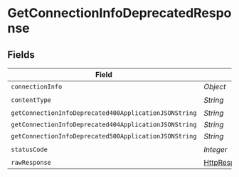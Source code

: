 # GetConnectionInfoDeprecatedResponse


## Fields

| Field                                                                                                                    | Type                                                                                                                     | Required                                                                                                                 | Description                                                                                                              |
| ------------------------------------------------------------------------------------------------------------------------ | ------------------------------------------------------------------------------------------------------------------------ | ------------------------------------------------------------------------------------------------------------------------ | ------------------------------------------------------------------------------------------------------------------------ |
| `connectionInfo`                                                                                                         | *Object*                                                                                                                 | :heavy_minus_sign:                                                                                                       | Ok                                                                                                                       |
| `contentType`                                                                                                            | *String*                                                                                                                 | :heavy_check_mark:                                                                                                       | N/A                                                                                                                      |
| `getConnectionInfoDeprecated400ApplicationJSONString`                                                                    | *String*                                                                                                                 | :heavy_minus_sign:                                                                                                       | N/A                                                                                                                      |
| `getConnectionInfoDeprecated404ApplicationJSONString`                                                                    | *String*                                                                                                                 | :heavy_minus_sign:                                                                                                       | N/A                                                                                                                      |
| `getConnectionInfoDeprecated500ApplicationJSONString`                                                                    | *String*                                                                                                                 | :heavy_minus_sign:                                                                                                       | N/A                                                                                                                      |
| `statusCode`                                                                                                             | *Integer*                                                                                                                | :heavy_check_mark:                                                                                                       | N/A                                                                                                                      |
| `rawResponse`                                                                                                            | [HttpResponse<byte[]>](https://docs.oracle.com/en/java/javase/11/docs/api/java.net.http/java/net/http/HttpResponse.html) | :heavy_minus_sign:                                                                                                       | N/A                                                                                                                      |